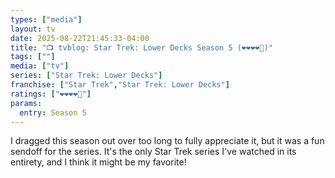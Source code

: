 ```yaml
---
types: ["media"]
layout: tv
date: 2025-08-22T21:45:33-04:00
title: "📺 tvblog: Star Trek: Lower Decks Season 5 (❤️❤️❤️❤️🖤)"
tags: [""]
media: ["tv"]
series: ["Star Trek: Lower Decks"]
franchise: ["Star Trek","Star Trek: Lower Decks"]
ratings: ["❤️❤️❤️❤️🖤"]
params:
  entry: Season 5
---
```


I dragged this season out over too long to fully appreciate it, but it was a fun sendoff for the series. It's the only Star Trek series I've watched in its entirety, and I think it might be my favorite!
